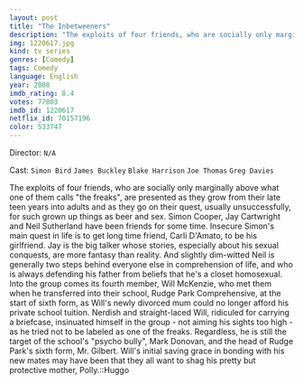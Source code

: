 ```yaml
---
layout: post
title: "The Inbetweeners"
description: "The exploits of four friends, who are socially only marginally above what one of them calls the freaks, are presented as they grow from their late teen years into adults and as they go on their quest, usually unsuccessfully, for such grown up things as beer and sex. Simon Cooper, Jay Cartwright and Neil Sutherland have been friends for some time. Insecure Simon's main quest in life is to get long time friend, Carli D'Amato, to be his girlfriend. Jay is the big talker whose stories, especially about his sexual .."
img: 1220617.jpg
kind: tv series
genres: [Comedy]
tags: Comedy 
language: English
year: 2008
imdb_rating: 8.4
votes: 77803
imdb_id: 1220617
netflix_id: 70157196
color: 533747
---
```

Director: `N/A`  

Cast: `Simon Bird` `James Buckley` `Blake Harrison` `Joe Thomas` `Greg Davies` 

The exploits of four friends, who are socially only marginally above what one of them calls "the freaks", are presented as they grow from their late teen years into adults and as they go on their quest, usually unsuccessfully, for such grown up things as beer and sex. Simon Cooper, Jay Cartwright and Neil Sutherland have been friends for some time. Insecure Simon's main quest in life is to get long time friend, Carli D'Amato, to be his girlfriend. Jay is the big talker whose stories, especially about his sexual conquests, are more fantasy than reality. And slightly dim-witted Neil is generally two steps behind everyone else in comprehension of life, and who is always defending his father from beliefs that he's a closet homosexual. Into the group comes its fourth member, Will McKenzie, who met them when he transferred into their school, Rudge Park Comprehensive, at the start of sixth form, as Will's newly divorced mum could no longer afford his private school tuition. Nerdish and straight-laced Will, ridiculed for carrying a briefcase, insinuated himself in the group - not aiming his sights too high - as he tried not to be labeled as one of the freaks. Regardless, he is still the target of the school's "psycho bully", Mark Donovan, and the head of Rudge Park's sixth form, Mr. Gilbert. Will's initial saving grace in bonding with his new mates may have been that they all want to shag his pretty but protective mother, Polly.::Huggo